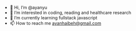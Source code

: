 - 👋 Hi, I’m @ayanyu
- 👀 I’m interested in coding, reading and healthcare research
- 🌱 I’m currently learning fullstack javascript
- 📫 How to reach me ayanhaibeh@gmail.com

<!---
ayanyu/ayanyu is a ✨ special ✨ repository because its `README.md` (this file) appears on your GitHub profile.
You can click the Preview link to take a look at your changes.
--->
